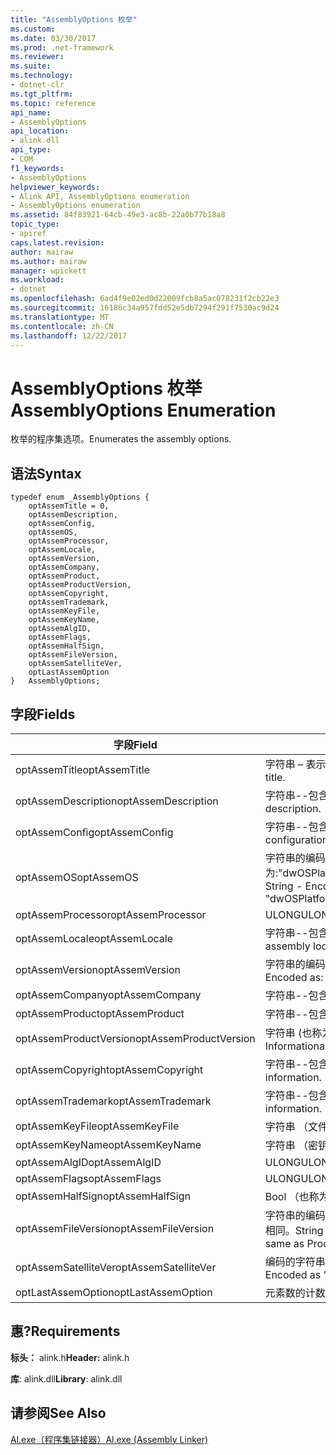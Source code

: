 ```yaml
---
title: "AssemblyOptions 枚举"
ms.custom: 
ms.date: 03/30/2017
ms.prod: .net-framework
ms.reviewer: 
ms.suite: 
ms.technology:
- dotnet-clr
ms.tgt_pltfrm: 
ms.topic: reference
api_name:
- AssemblyOptions
api_location:
- alink.dll
api_type:
- COM
f1_keywords:
- AssemblyOptions
helpviewer_keywords:
- Alink API, AssemblyOptions enumeration
- AssemblyOptions enumeration
ms.assetid: 84f83921-64cb-49e3-ac8b-22a0b77b18a8
topic_type:
- apiref
caps.latest.revision: 
author: mairaw
ms.author: mairaw
manager: wpickett
ms.workload:
- dotnet
ms.openlocfilehash: 6ad4f9e02ed0d22009fcb8a5ac078231f2cb22e3
ms.sourcegitcommit: 16186c34a957fdd52e5db7294f291f7530ac9d24
ms.translationtype: MT
ms.contentlocale: zh-CN
ms.lasthandoff: 12/22/2017
---
```

# <a name="assemblyoptions-enumeration"></a><span data-ttu-id="fa21b-102">AssemblyOptions 枚举</span><span class="sxs-lookup"><span data-stu-id="fa21b-102">AssemblyOptions Enumeration</span></span>
<span data-ttu-id="fa21b-103">枚举的程序集选项。</span><span class="sxs-lookup"><span data-stu-id="fa21b-103">Enumerates the assembly options.</span></span>  
  
## <a name="syntax"></a><span data-ttu-id="fa21b-104">语法</span><span class="sxs-lookup"><span data-stu-id="fa21b-104">Syntax</span></span>  
  
```  
typedef enum _AssemblyOptions {  
    optAssemTitle = 0,  
    optAssemDescription,  
    optAssemConfig,  
    optAssemOS,  
    optAssemProcessor,  
    optAssemLocale,  
    optAssemVersion,  
    optAssemCompany,  
    optAssemProduct,  
    optAssemProductVersion,  
    optAssemCopyright,  
    optAssemTrademark,  
    optAssemKeyFile,  
    optAssemKeyName,  
    optAssemAlgID,  
    optAssemFlags,  
    optAssemHalfSign,  
    optAssemFileVersion,  
    optAssemSatelliteVer,  
    optLastAssemOption  
}   AssemblyOptions;  
```  
  
## <a name="fields"></a><span data-ttu-id="fa21b-105">字段</span><span class="sxs-lookup"><span data-stu-id="fa21b-105">Fields</span></span>  
  
|<span data-ttu-id="fa21b-106">字段</span><span class="sxs-lookup"><span data-stu-id="fa21b-106">Field</span></span>|<span data-ttu-id="fa21b-107">描述</span><span class="sxs-lookup"><span data-stu-id="fa21b-107">Description</span></span>|  
|-----------|-----------------|  
|<span data-ttu-id="fa21b-108">optAssemTitle</span><span class="sxs-lookup"><span data-stu-id="fa21b-108">optAssemTitle</span></span>|<span data-ttu-id="fa21b-109">字符串 – 表示程序集的标题。</span><span class="sxs-lookup"><span data-stu-id="fa21b-109">String - Represents the assembly title.</span></span>|  
|<span data-ttu-id="fa21b-110">optAssemDescription</span><span class="sxs-lookup"><span data-stu-id="fa21b-110">optAssemDescription</span></span>|<span data-ttu-id="fa21b-111">字符串--包含程序集描述。</span><span class="sxs-lookup"><span data-stu-id="fa21b-111">String - Contains the assembly description.</span></span>|  
|<span data-ttu-id="fa21b-112">optAssemConfig</span><span class="sxs-lookup"><span data-stu-id="fa21b-112">optAssemConfig</span></span>|<span data-ttu-id="fa21b-113">字符串--包含程序集配置。</span><span class="sxs-lookup"><span data-stu-id="fa21b-113">String - Contains the assembly configuration.</span></span>|  
|<span data-ttu-id="fa21b-114">optAssemOS</span><span class="sxs-lookup"><span data-stu-id="fa21b-114">optAssemOS</span></span>|<span data-ttu-id="fa21b-115">字符串的编码为:"dwOSPlatformId.dwOSMajorVersion.dwOSMinorVersion"。</span><span class="sxs-lookup"><span data-stu-id="fa21b-115">String - Encoded as: "dwOSPlatformId.dwOSMajorVersion.dwOSMinorVersion".</span></span>|  
|<span data-ttu-id="fa21b-116">optAssemProcessor</span><span class="sxs-lookup"><span data-stu-id="fa21b-116">optAssemProcessor</span></span>|<span data-ttu-id="fa21b-117">ULONG</span><span class="sxs-lookup"><span data-stu-id="fa21b-117">ULONG</span></span>|  
|<span data-ttu-id="fa21b-118">optAssemLocale</span><span class="sxs-lookup"><span data-stu-id="fa21b-118">optAssemLocale</span></span>|<span data-ttu-id="fa21b-119">字符串--包含程序集的区域设置。</span><span class="sxs-lookup"><span data-stu-id="fa21b-119">String - Contains the assembly locale.</span></span>|  
|<span data-ttu-id="fa21b-120">optAssemVersion</span><span class="sxs-lookup"><span data-stu-id="fa21b-120">optAssemVersion</span></span>|<span data-ttu-id="fa21b-121">字符串的编码为:"Major.Minor.Build.Revision"。</span><span class="sxs-lookup"><span data-stu-id="fa21b-121">String - Encoded as: "Major.Minor.Build.Revision".</span></span>|  
|<span data-ttu-id="fa21b-122">optAssemCompany</span><span class="sxs-lookup"><span data-stu-id="fa21b-122">optAssemCompany</span></span>|<span data-ttu-id="fa21b-123">字符串--包含公司。</span><span class="sxs-lookup"><span data-stu-id="fa21b-123">String - Contains the company.</span></span>|  
|<span data-ttu-id="fa21b-124">optAssemProduct</span><span class="sxs-lookup"><span data-stu-id="fa21b-124">optAssemProduct</span></span>|<span data-ttu-id="fa21b-125">字符串--包含产品名称。</span><span class="sxs-lookup"><span data-stu-id="fa21b-125">String - Contains the product name.</span></span>|  
|<span data-ttu-id="fa21b-126">optAssemProductVersion</span><span class="sxs-lookup"><span data-stu-id="fa21b-126">optAssemProductVersion</span></span>|<span data-ttu-id="fa21b-127">字符串 (也称为 InformationalVersion)。</span><span class="sxs-lookup"><span data-stu-id="fa21b-127">String (also known as InformationalVersion).</span></span>|  
|<span data-ttu-id="fa21b-128">optAssemCopyright</span><span class="sxs-lookup"><span data-stu-id="fa21b-128">optAssemCopyright</span></span>|<span data-ttu-id="fa21b-129">字符串--包含的版权信息。</span><span class="sxs-lookup"><span data-stu-id="fa21b-129">String - Contains the copyright information.</span></span>|  
|<span data-ttu-id="fa21b-130">optAssemTrademark</span><span class="sxs-lookup"><span data-stu-id="fa21b-130">optAssemTrademark</span></span>|<span data-ttu-id="fa21b-131">字符串--包含商标信息。</span><span class="sxs-lookup"><span data-stu-id="fa21b-131">String - Contains the trademark information.</span></span>|  
|<span data-ttu-id="fa21b-132">optAssemKeyFile</span><span class="sxs-lookup"><span data-stu-id="fa21b-132">optAssemKeyFile</span></span>|<span data-ttu-id="fa21b-133">字符串 （文件名）。</span><span class="sxs-lookup"><span data-stu-id="fa21b-133">String (file name).</span></span>|  
|<span data-ttu-id="fa21b-134">optAssemKeyName</span><span class="sxs-lookup"><span data-stu-id="fa21b-134">optAssemKeyName</span></span>|<span data-ttu-id="fa21b-135">字符串 （密钥名称）。</span><span class="sxs-lookup"><span data-stu-id="fa21b-135">String (The key name).</span></span>|  
|<span data-ttu-id="fa21b-136">optAssemAlgID</span><span class="sxs-lookup"><span data-stu-id="fa21b-136">optAssemAlgID</span></span>|<span data-ttu-id="fa21b-137">ULONG</span><span class="sxs-lookup"><span data-stu-id="fa21b-137">ULONG</span></span>|  
|<span data-ttu-id="fa21b-138">optAssemFlags</span><span class="sxs-lookup"><span data-stu-id="fa21b-138">optAssemFlags</span></span>|<span data-ttu-id="fa21b-139">ULONG</span><span class="sxs-lookup"><span data-stu-id="fa21b-139">ULONG</span></span>|  
|<span data-ttu-id="fa21b-140">optAssemHalfSign</span><span class="sxs-lookup"><span data-stu-id="fa21b-140">optAssemHalfSign</span></span>|<span data-ttu-id="fa21b-141">Bool （也称为 DelaySign）。</span><span class="sxs-lookup"><span data-stu-id="fa21b-141">Bool (Also known as DelaySign).</span></span>|  
|<span data-ttu-id="fa21b-142">optAssemFileVersion</span><span class="sxs-lookup"><span data-stu-id="fa21b-142">optAssemFileVersion</span></span>|<span data-ttu-id="fa21b-143">字符串的编码为"Major.Minor.Build.Revision"-ProductVersion 相同。</span><span class="sxs-lookup"><span data-stu-id="fa21b-143">String - Encoded as "Major.Minor.Build.Revision"--same as ProductVersion.</span></span>|  
|<span data-ttu-id="fa21b-144">optAssemSatelliteVer</span><span class="sxs-lookup"><span data-stu-id="fa21b-144">optAssemSatelliteVer</span></span>|<span data-ttu-id="fa21b-145">编码的字符串的"Major.Minor.Build.Revision"形式。</span><span class="sxs-lookup"><span data-stu-id="fa21b-145">String - Encoded as "Major.Minor.Build.Revision".</span></span>|  
|<span data-ttu-id="fa21b-146">optLastAssemOption</span><span class="sxs-lookup"><span data-stu-id="fa21b-146">optLastAssemOption</span></span>|<span data-ttu-id="fa21b-147">元素数的计数器。</span><span class="sxs-lookup"><span data-stu-id="fa21b-147">A counter of the number of elements.</span></span>|  
  
## <a name="requirements"></a><span data-ttu-id="fa21b-148">惠?</span><span class="sxs-lookup"><span data-stu-id="fa21b-148">Requirements</span></span>  
 <span data-ttu-id="fa21b-149">**标头：** alink.h</span><span class="sxs-lookup"><span data-stu-id="fa21b-149">**Header:** alink.h</span></span>  
  
 <span data-ttu-id="fa21b-150">**库**: alink.dll</span><span class="sxs-lookup"><span data-stu-id="fa21b-150">**Library**: alink.dll</span></span>  
  
## <a name="see-also"></a><span data-ttu-id="fa21b-151">请参阅</span><span class="sxs-lookup"><span data-stu-id="fa21b-151">See Also</span></span>  
 [<span data-ttu-id="fa21b-152">Al.exe（程序集链接器）</span><span class="sxs-lookup"><span data-stu-id="fa21b-152">Al.exe (Assembly Linker)</span></span>](../../../../docs/framework/tools/al-exe-assembly-linker.md)
